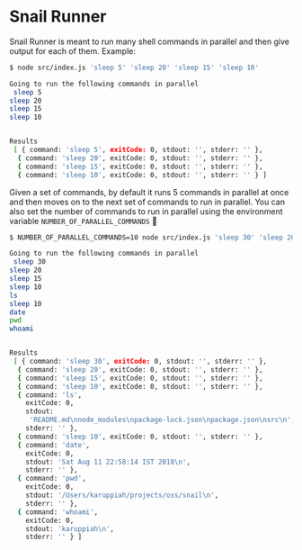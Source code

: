 # Snail Runner

Snail Runner is meant to run many shell commands in parallel and then give output for each of them. Example:

```sh
$ node src/index.js 'sleep 5' 'sleep 20' 'sleep 15' 'sleep 10'

Going to run the following commands in parallel
 sleep 5
sleep 20
sleep 15
sleep 10


Results
 [ { command: 'sleep 5', exitCode: 0, stdout: '', stderr: '' },
  { command: 'sleep 20', exitCode: 0, stdout: '', stderr: '' },
  { command: 'sleep 15', exitCode: 0, stdout: '', stderr: '' },
  { command: 'sleep 10', exitCode: 0, stdout: '', stderr: '' } ]
```

Given a set of commands, by default it runs 5 commands in parallel at once and then moves on to the next set of commands to run in parallel. You can also set the number of commands to run in parallel using the environment variable `NUMBER_OF_PARALLEL_COMMANDS` :tada:

```sh
$ NUMBER_OF_PARALLEL_COMMANDS=10 node src/index.js 'sleep 30' 'sleep 20' 'sleep 15' 'sleep 10' 'ls' 'sleep 10' 'date' 'pwd' 'whoami'

Going to run the following commands in parallel
 sleep 30
sleep 20
sleep 15
sleep 10
ls
sleep 10
date
pwd
whoami


Results
 [ { command: 'sleep 30', exitCode: 0, stdout: '', stderr: '' },
  { command: 'sleep 20', exitCode: 0, stdout: '', stderr: '' },
  { command: 'sleep 15', exitCode: 0, stdout: '', stderr: '' },
  { command: 'sleep 10', exitCode: 0, stdout: '', stderr: '' },
  { command: 'ls',
    exitCode: 0,
    stdout:
     'README.md\nnode_modules\npackage-lock.json\npackage.json\nsrc\n',
    stderr: '' },
  { command: 'sleep 10', exitCode: 0, stdout: '', stderr: '' },
  { command: 'date',
    exitCode: 0,
    stdout: 'Sat Aug 11 22:58:14 IST 2018\n',
    stderr: '' },
  { command: 'pwd',
    exitCode: 0,
    stdout: '/Users/karuppiah/projects/oss/snail\n',
    stderr: '' },
  { command: 'whoami',
    exitCode: 0,
    stdout: 'karuppiah\n',
    stderr: '' } ]
```
